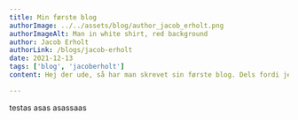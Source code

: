 ```yaml
---
title: Min første blog
authorImage: ../../assets/blog/author_jacob_erholt.png
authorImageAlt: Man in white shirt, red background
author: Jacob Erholt
authorLink: /blogs/jacob-erholt
date: 2021-12-13
tags: ['blog', 'jacoberholt']
content: Hej der ude, så har man skrevet sin første blog. Dels fordi jeg ville teste hvordan responsiviteten, og fordi jeg ville teste md-filer på min side. Jeg håber at det er til at læse, og i kommer til at høre mere fra mig! 

---
```

testas asas asassaas